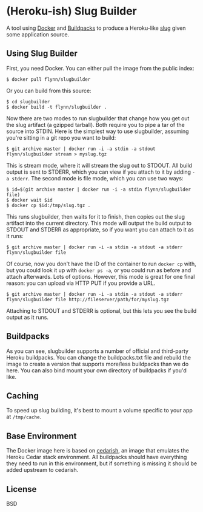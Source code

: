 # (Heroku-ish) Slug Builder
A tool using [Docker](http://docker.io) and [Buildpacks](https://devcenter.heroku.com/articles/buildpacks) to produce a Heroku-like [slug](https://devcenter.heroku.com/articles/slug-compiler) given some application source.

## Using Slug Builder

First, you need Docker. You can either pull the image from the public index:

	$ docker pull flynn/slugbuilder

Or you can build from this source:

	$ cd slugbuilder
	$ docker build -t flynn/slugbuilder .

Now there are two modes to run slugbuilder that change how you get out the slug artifact (a gzipped tarball). Both require you to pipe a tar of the source into STDIN. Here is the simplest way to use slugbuilder, assuming you're sitting in a git repo you want to build:

	$ git archive master | docker run -i -a stdin -a stdout flynn/slugbuilder stream > myslug.tgz

This is stream mode, where it will stream the slug out to STDOUT. All build output is sent to STDERR, which you can view if you attach to it by adding `-a stderr`. The second mode is file mode, which you can use two ways:

	$ id=$(git archive master | docker run -i -a stdin flynn/slugbuilder file)
	$ docker wait $id
	$ docker cp $id:/tmp/slug.tgz .

This runs slugbuilder, then waits for it to finish, then copies out the slug artifact into the current directory. This mode will output the build output to STDOUT and STDERR as appropriate, so if you want you can attach to it as it runs: 

	$ git archive master | docker run -i -a stdin -a stdout -a stderr flynn/slugbuilder file

Of course, now you don't have the ID of the container to run `docker cp` with, but you could look it up with `docker ps -a`, or you could run as before and attach afterwards. Lots of options. However, this mode is great for one final reason: you can upload via HTTP PUT if you provide a URL.

	$ git archive master | docker run -i -a stdin -a stdout -a stderr flynn/slugbuilder file http://fileserver/path/for/myslug.tgz

Attaching to STDOUT and STDERR is optional, but this lets you see the build output as it runs. 

## Buildpacks

As you can see, slugbuilder supports a number of official and third-party Heroku buildpacks. You can change the buildpacks.txt file and rebuild the image to create a version that supports more/less buildpacks than we do here. You can also bind mount your own directory of buildpacks if you'd like. 

## Caching

To speed up slug building, it's best to mount a volume specific to your app at `/tmp/cache`.

## Base Environment

The Docker image here is based on [cedarish](https://github.com/progrium/cedarish), an image that emulates the Heroku Cedar stack environment. All buildpacks should have everything they need to run in this environment, but if something is missing it should be added upstream to cedarish.

## License

BSD